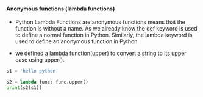 #### Anonymous functions (lambda functions)

- Python Lambda Functions are anonymous functions means that the function is without a name. As we already know the def keyword is used to define a normal function in Python. Similarly, the lambda keyword is used to define an anonymous function in Python. 

- we defined a lambda function(upper) to convert a string to its upper case using upper().

```python
s1 = 'hello python'

s2 = lambda func: func.upper()
print(s2(s1))
```